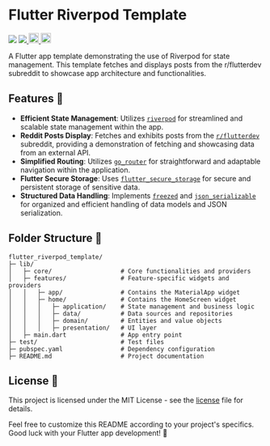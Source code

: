 # Flutter Riverpod Template

<p> 
  <img src="https://github.com/sunenvidiado-nx/flutter-riverpod-template/actions/workflows/test.yaml/badge.svg"/>
  <a href="https://codecov.io/gh/sunenvidiado-nx/flutter-riverpod-template" target="_blank"> 
    <img src="https://img.shields.io/codecov/c/github/sunenvidiado-nx/flutter-riverpod-template"/> 
  </a>
  <a href="https://flutter.dev" target="_blank">
    <img src="https://img.shields.io/badge/Flutter-%2302569B.svg?style=for-the-badge&logo=Flutter" height="20">
  </a>
  <img src="https://img.shields.io/badge/Visual%20Studio%20Code-0078d7.svg?style=for-the-badge&logo=visual-studio-code&logoColor=white" height="20">
</p>

A Flutter app template demonstrating the use of Riverpod for state management. This template fetches and displays posts from the r/flutterdev subreddit to showcase app architecture and functionalities.

## Features 🚀

* **Efficient State Management**: Utilizes [`riverpod`](https://riverpod.dev) for streamlined and scalable state management within the app.
* **Reddit Posts Display**: Fetches and exhibits posts from the [`r/flutterdev`](https://reddit.com/r/flutterdev) subreddit, providing a demonstration of fetching and showcasing data from an external API.
* **Simplified Routing**: Utilizes [`go_router`](https://pub.dev/packages/go_router) for straightforward and adaptable navigation within the application.
* **Flutter Secure Storage**: Uses [`flutter_secure_storage`](https://pub.dev/packages/flutter_secure_storage) for secure and persistent storage of sensitive data.
* **Structured Data Handling**: Implements [`freezed`](https://pub.dev/packages/freezed) and [`json_serializable`](https://pub.dev/packages/json_serializable) for organized and efficient handling of data models and JSON serialization.

## Folder Structure 📂

```
flutter_riverpod_template/
├─ lib/
│   ├─ core/                   # Core functionalities and providers
│   ├─ features/               # Feature-specific widgets and providers
│   │   ├─ app/                # Contains the MaterialApp widget
│   │   ├─ home/               # Contains the HomeScreen widget
│   │   │   ├─ application/    # State management and business logic
│   │   │   ├─ data/           # Data sources and repositories
│   │   │   ├─ domain/         # Entities and value objects
│   │   │   ├─ presentation/   # UI layer
│   ├─ main.dart               # App entry point 
├─ test/                       # Test files
├─ pubspec.yaml                # Dependency configuration
├─ README.md                   # Project documentation          
```

## License 📝

This project is licensed under the MIT License - see the [license](license) file for details.

Feel free to customize this README according to your project's specifics. Good luck with your Flutter app development! 🌟